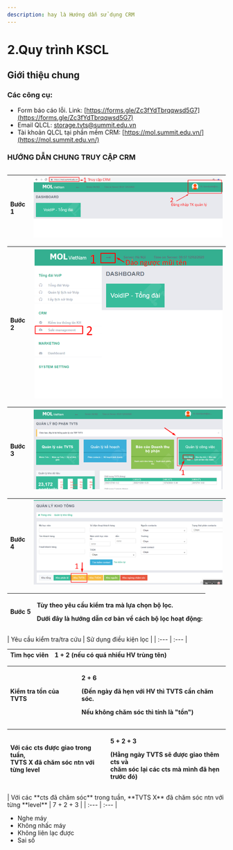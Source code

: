 ```yaml
---
description: hay là Hướng dẫn sử dụng CRM
---
```


# 2.Quy trình KSCL

## **Giới thiệu chung**

### **Các công cụ:**

* Form báo cáo lỗi. Link: [https://forms.gle/Zc3fYdTbrqqwsd5G7](https://forms.gle/Zc3fYdTbrqqwsd5G7)
* Email QLCL: storage.tvts@summit.edu.vn
* Tài khoản QLCL tại phần mềm CRM: [https://mol.summit.edu.vn/](https://mol.summit.edu.vn/) 

### **HƯỚNG DẪN CHUNG TRUY CẬP CRM**

|  |  |
| :--- | :--- |


| Bước 1 | ![](../../.gitbook/assets/1-12.png) |
| :--- | :--- |


| Bước 2 | ![](../../.gitbook/assets/2-9.png) |
| :--- | :--- |


| Bước 3 | ![](../../.gitbook/assets/3-9.png) |
| :--- | :--- |


| Bước 4 | ![](../../.gitbook/assets/4-7.png) |
| :--- | :--- |


<table>
  <thead>
    <tr>
      <th style="text-align:left">B&#x1B0;&#x1EDB;c 5</th>
      <th style="text-align:left">
        <p>T&#xF9;y theo y&#xEA;u c&#x1EA7;u ki&#x1EC3;m tra m&#xE0; l&#x1EF1;a ch&#x1ECD;n
          b&#x1ED9; l&#x1ECD;c.</p>
        <p>D&#x1B0;&#x1EDB;i &#x111;&#xE2;y l&#xE0; h&#x1B0;&#x1EDB;ng d&#x1EAB;n
          c&#x1A1; b&#x1EA3;n v&#x1EC1; c&#xE1;ch b&#x1ED9; l&#x1ECD;c ho&#x1EA1;t
          &#x111;&#x1ED9;ng:</p>
      </th>
    </tr>
  </thead>
  <tbody></tbody>
</table>| Yêu cầu kiểm tra/tra cứu | Sử dụng điều kiện lọc |
| :--- | :--- |


| Tìm học viên | 1 + 2 \(nếu có quá nhiều HV trùng tên\) |
| :--- | :--- |


<table>
  <thead>
    <tr>
      <th style="text-align:left">Ki&#x1EC3;m tra t&#x1ED3;n c&#x1EE7;a TVTS</th>
      <th style="text-align:left">
        <p>2 + 6</p>
        <p>(&#x110;&#x1EBF;n ng&#xE0;y &#x111;&#xE3; h&#x1EB9;n v&#x1EDB;i HV th&#xEC;
          TVTS c&#x1EA7;n ch&#x103;m s&#xF3;c.</p>
        <p>N&#x1EBF;u kh&#xF4;ng ch&#x103;m s&#xF3;c th&#xEC; t&#xED;nh l&#xE0; &quot;t&#x1ED3;n&quot;)</p>
      </th>
    </tr>
  </thead>
  <tbody></tbody>
</table><table>
  <thead>
    <tr>
      <th style="text-align:left">V&#x1EDB;i c&#xE1;c <b>cts &#x111;&#x1B0;&#x1EE3;c giao</b> trong tu&#x1EA7;n,
        <br
        /><b>TVTS X</b> &#x111;&#xE3; ch&#x103;m s&#xF3;c ntn v&#x1EDB;i t&#x1EEB;ng <b>level</b>
      </th>
      <th style="text-align:left">
        <p>5 + 2 + 3</p>
        <p>(H&#x1EB1;ng ng&#xE0;y TVTS s&#x1EBD; <b>&#x111;&#x1B0;&#x1EE3;c giao</b> th&#xEA;m
          cts v&#xE0;
          <br />ch&#x103;m s&#xF3;c l&#x1EA1;i c&#xE1;c cts m&#xE0; m&#xEC;nh &#x111;&#xE3;
          h&#x1EB9;n tr&#x1B0;&#x1EDB;c &#x111;&#xF3;)</p>
      </th>
    </tr>
  </thead>
  <tbody></tbody>
</table>| Với các **cts đã chăm sóc** trong tuần, **TVTS X** đã chăm sóc ntn với từng **level** | 7 + 2 + 3 |
| :--- | :--- |


* Nghe máy
* Không nhấc máy
* Không liên lạc được
* Sai số

